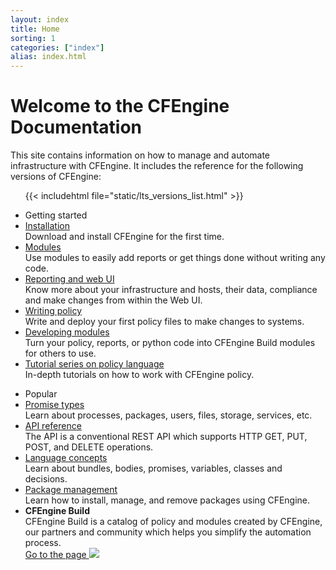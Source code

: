 ```yaml
---
layout: index
title: Home
sorting: 1
categories: ["index"]
alias: index.html
---
```


<div class="home">
   <div class="home-top">
      <h1>Welcome to the CFEngine Documentation</h1>
      <div>
         This site contains information on how to manage and automate infrastructure with CFEngine.
         It includes the reference for the following versions of CFEngine:
      </div>
      <ul class="home-top_versions">
         {{< includehtml file="static/lts_versions_list.html" >}}
      </ul>
   </div>
   <div class="home-links">
      <ul>
         <li>Getting started</li>
         <li>
            <a href="/getting-started/installation">Installation</a>
            <div>Download and install CFEngine for the first time.</div>
         </li>
         <li>
            <a href="/getting-started/modules-from-cfengine-build">Modules</a>
            <div>Use modules to easily add reports or get things done without writing any code.</div>
         </li>
         <li>
            <a href="/getting-started/reporting-and-web-ui">Reporting and web UI</a>
            <div>Know more about your infrastructure and hosts, their data, compliance and make changes from within the Web UI.</div>
         </li>
         <li>
            <a href="/getting-started/writing-policy">Writing policy</a>
            <div>Write and deploy your first policy files to make changes to systems.</div>
         </li>
         <li>
            <a href="/getting-started/developing-modules">Developing modules</a>
            <div>Turn your policy, reports, or python code into CFEngine Build modules for others to use.</div>
         </li>
         <li>
            <a href="/examples/tutorials/writing-and-serving-policy">Tutorial series on policy language</a>
            <div>In-depth tutorials on how to work with CFEngine policy.</div>
         </li>
      </ul>
      <ul>
         <li>Popular</li>
         <li>
            <a href="/reference/promise-types">Promise types</a>
            <div>Learn about processes, packages, users, files, storage, services, etc.</div>
         </li>
         <li>
            <a href="/api/enterprise-api-ref">API reference</a>
            <div>The API is a conventional REST API which supports HTTP GET, PUT, POST, and DELETE operations.</div>
         </li>
         <li>
            <a href="/reference/language-concepts">Language concepts</a>
            <div>Learn about bundles, bodies, promises, variables, classes and decisions.</div>
         </li>
         <li>
            <a href="/examples/tutorials/manage-packages">Package management</a>
            <div>Learn how to install, manage, and remove packages using CFEngine.</div>
         </li>
         <li class="cfe-build">
            <span><b>CFEngine Build</b></span>
            <div>
               CFEngine Build is a catalog of policy and modules created by CFEngine, our partners and community which
               helps you simplify the automation process.
            </div>
            <a target="_blank" class="btn btn-transparent" href="https://build.cfengine.com">Go to the page <img src="/arrow-right.svg" /></a>
         </li>
      </ul>
   </div>
</div>

